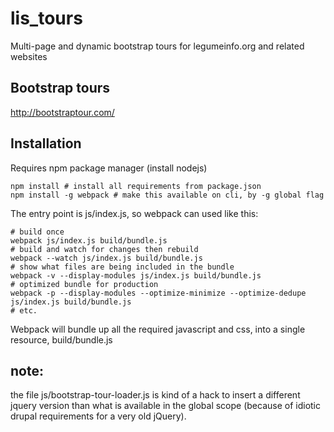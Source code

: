 # lis_tours
Multi-page and dynamic bootstrap tours for legumeinfo.org and related websites

## Bootstrap tours

http://bootstraptour.com/

## Installation

Requires npm package manager (install nodejs)

    npm install # install all requirements from package.json
    npm install -g webpack # make this available on cli, by -g global flag
    
The entry point is js/index.js, so webpack can used like this:

    # build once
    webpack js/index.js build/bundle.js
    # build and watch for changes then rebuild
    webpack --watch js/index.js build/bundle.js 
    # show what files are being included in the bundle
    webpack -v --display-modules js/index.js build/bundle.js 
    # optimized bundle for production
    webpack -p --display-modules --optimize-minimize --optimize-dedupe js/index.js build/bundle.js 
    # etc.

Webpack will bundle up all the required javascript and css, into a single resource, build/bundle.js

## note: 

the file js/bootstrap-tour-loader.js is kind of a hack to insert a different jquery version than what is available in the global scope (because of idiotic drupal requirements for a very old jQuery).


